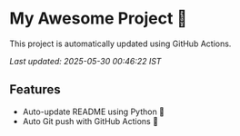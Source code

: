 # My Awesome Project 🚀

This project is automatically updated using GitHub Actions.

_Last updated: 2025-05-30 00:46:22 IST_

## Features
- Auto-update README using Python 🐍
- Auto Git push with GitHub Actions 🤖
